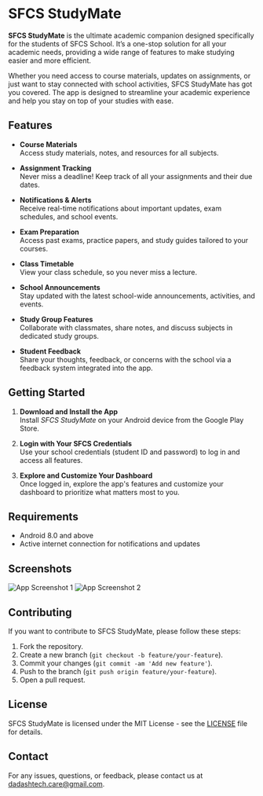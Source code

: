 # SFCS StudyMate

**SFCS StudyMate** is the ultimate academic companion designed specifically for the students of SFCS School. It’s a one-stop solution for all your academic needs, providing a wide range of features to make studying easier and more efficient.

Whether you need access to course materials, updates on assignments, or just want to stay connected with school activities, SFCS StudyMate has got you covered. The app is designed to streamline your academic experience and help you stay on top of your studies with ease.

## Features

- **Course Materials**  
  Access study materials, notes, and resources for all subjects.

- **Assignment Tracking**  
  Never miss a deadline! Keep track of all your assignments and their due dates.

- **Notifications & Alerts**  
  Receive real-time notifications about important updates, exam schedules, and school events.

- **Exam Preparation**  
  Access past exams, practice papers, and study guides tailored to your courses.

- **Class Timetable**  
  View your class schedule, so you never miss a lecture.

- **School Announcements**  
  Stay updated with the latest school-wide announcements, activities, and events.

- **Study Group Features**  
  Collaborate with classmates, share notes, and discuss subjects in dedicated study groups.

- **Student Feedback**  
  Share your thoughts, feedback, or concerns with the school via a feedback system integrated into the app.

## Getting Started

1. **Download and Install the App**  
   Install *SFCS StudyMate* on your Android device from the Google Play Store.

2. **Login with Your SFCS Credentials**  
   Use your school credentials (student ID and password) to log in and access all features.

3. **Explore and Customize Your Dashboard**  
   Once logged in, explore the app's features and customize your dashboard to prioritize what matters most to you.

## Requirements

- Android 8.0 and above
- Active internet connection for notifications and updates

## Screenshots

![App Screenshot 1](https://play-lh.googleusercontent.com/Bgy1U-VTMBSI90_TR_geNirT1n6vPjfbyIHL04algFyRhIilU2MYK9vmeg4tse66pTxV=w5120-h2880-rw)
![App Screenshot 2](https://play-lh.googleusercontent.com/4qfaSNriwXMe8br8qxGJAy8eKLetBkl023QbMWENlRO7DUKtu-0JMnsGTE5X_ZNNLA=w5120-h2880-rw)

## Contributing

If you want to contribute to SFCS StudyMate, please follow these steps:

1. Fork the repository.
2. Create a new branch (`git checkout -b feature/your-feature`).
3. Commit your changes (`git commit -am 'Add new feature'`).
4. Push to the branch (`git push origin feature/your-feature`).
5. Open a pull request.

## License

SFCS StudyMate is licensed under the MIT License - see the [LICENSE](LICENSE) file for details.

## Contact

For any issues, questions, or feedback, please contact us at dadashtech.care@gmail.com.
